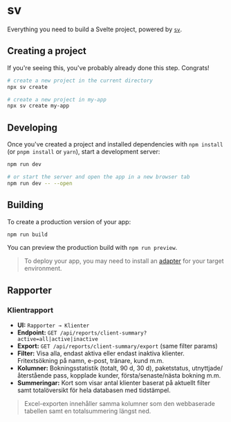 # sv

Everything you need to build a Svelte project, powered by [`sv`](https://github.com/sveltejs/cli).

## Creating a project

If you're seeing this, you've probably already done this step. Congrats!

```bash
# create a new project in the current directory
npx sv create

# create a new project in my-app
npx sv create my-app
```

## Developing

Once you've created a project and installed dependencies with `npm install` (or `pnpm install` or `yarn`), start a development server:

```bash
npm run dev

# or start the server and open the app in a new browser tab
npm run dev -- --open
```

## Building

To create a production version of your app:

```bash
npm run build
```

You can preview the production build with `npm run preview`.

> To deploy your app, you may need to install an [adapter](https://svelte.dev/docs/kit/adapters) for your target environment.

## Rapporter

### Klientrapport

- **UI:** `Rapporter → Klienter`
- **Endpoint:** `GET /api/reports/client-summary?active=all|active|inactive`
- **Export:** `GET /api/reports/client-summary/export` (same filter params)
- **Filter:** Visa alla, endast aktiva eller endast inaktiva klienter. Fritextsökning på namn, e-post, tränare, kund m.m.
- **Kolumner:** Bokningsstatistik (totalt, 90 d, 30 d), paketstatus, utnyttjade/återstående pass, kopplade kunder, första/senaste/nästa bokning m.m.
- **Summeringar:** Kort som visar antal klienter baserat på aktuellt filter samt totalöversikt för hela databasen med tidstämpel.

> Excel-exporten innehåller samma kolumner som den webbaserade tabellen samt en totalsummering längst ned.
